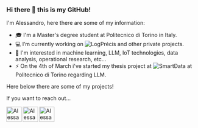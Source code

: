 ### Hi there 👋 this is my GitHub!

<!--
**AlessandroRedi/AlessandroRedi** is a ✨ _special_ ✨ repository because its `README.md` (this file) appears on your GitHub profile.

Here are some ideas to get you started:

- 🔭 I’m currently working on ...
- 🌱 I’m currently learning ...
- 👯 I’m looking to collaborate on ...
- 🤔 I’m looking for help with ...
- 💬 Ask me about ...
- 📫 How to reach me: ...
- 😄 Pronouns: ...
- ⚡ Fun fact: ...
-->
I'm Alessandro, here there are some of my information:
- 🎓 I'm a Master's degree student at Politecnico di Torino in Italy.
- 💻 I’m currently working on ![LogPrécis](https://github.com/SmartData-Polito/logprecis) and other private projects.
- 🔭 I'm interested in machine learning, LLM, IoT technologies, data analysis, operational research, etc...
- ⚡ On the 4th of March i've started my thesis project at ![SmartData](https://smartdata.polito.it/) at Politecnico di Torino regarding LLM.

Here below there are some of my projects!


If you want to reach out...
</a> 

   <a href="https://www.instagram.com/alessandroredi_">

  <img align="left" alt="Alessandro's Instagram" width="40px" src="https://upload.wikimedia.org/wikipedia/commons/a/a5/Instagram_icon.png" />

</a>  

   <a href="https://linkedin.com/in/alessandro-redi-12z">

  <img align="left" alt="Alessandro's linkedin" width="40px" src="https://cdn-icons-png.flaticon.com/512/174/174857.png" />

</a>

   <a href="mailto:alessandroredi1@gmail.com">

  <img align="left" alt="Alessandro's Email Address" width="40px" src="https://www.pngkit.com/png/full/84-841048_envelop-email-icon-email-icon-png-red.png" />

</a>

